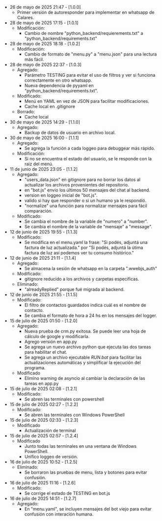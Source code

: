 - 26 de mayo de 2025 21:47 - [1.0.0]
    - Primer versión de autoresponder para implementar en whatsapp de Calares.
- 28 de mayo de 2025 17:15 - [1.0.1]
    - Modificación:
        - Cambio de nombre "python_backend/requierements.txt" a "python_backend/requirements.txt"
- 28 de mayo de 2025 18:18 - [1.0.2]
    - Modificación:
        - Cambio de formato de "menu.py" a "menu.json" para una lectura más fácil.
- 28 de mayo de 2025 22:37 - [1.0.3]
    - Agregado:
        - Parámetro TESTING para evitar el uso de filtros y ver si funciona correctamente en otro whatsapp.
        - Nueva dependencia de pyyaml en "python_backend/requirements.txt".
    - Modificado:
        - Menú en YAML en vez de JSON para facilitar modificaciones.
        - Cache local en .gitignore
    - Borrado:
        - Cache local
- 30 de mayo de 2025 14:29 - [1.1.0]
    - Agregado:
        - Backup de datos de usuario en archivo local.
- 30 de mayo de 2025 16:00 - [1.1.1]
    - Agregado:
        - Se agrega la función a cada loggeo para debuggear más rápido.
    - Modificación:
        - Si no se encuentra el estado del usuario, se le responde con la raiz del menú.
- 11 de junio de 2025 23:05 - [1.1.2]
    - Agregado:
        - "users_data.json" en gitignore para no borrar los datos al actualizar los archivos provenientes del repositorio.
        - en "bot.js" envio los últimos 50 mensajes del chat al backend.
        - version en loggeo inicial de "bot.js".
        - valido si hay que responder o si un humano ya le respondió.
        - "normalize" una función para normalizar mensajes para fácil comparación.
    - Modificado:
        - Se cambia el nombre de la variable de "numero" a "number".
        - Se cambia el nombre de la variable de "mensaje" a "message".
- 12 de junio de 2025 19:55 - [1.1.3]
    - Modificado:
        - Se modifica en el menu.yaml la frase: "Si podés, adjuntá una factura de luz actualizada." por "Si podés, adjuntá la útima factura de luz así podemos ver tu consumo histórico."
- 12 de junio de 2025 21:11 - [1.1.4]
    - Agregado:
        - Se almacena la sesión de whatsapp en la carpeta ".wwebjs_auth"
    - Modificado:
        - gitignore reducido a los archivos y carpetas específicas.
    - Eliminado:
        - "alreadyReplied" porque fué migrada al backend.
- 12 de junio de 2025 21:55 - [1.1.5]
    - Modificado:
        - El filtro de contactos guardados indica cuál es el nombre de contacto.
        - Se cambia el formato de hora a 24 hs en los mensajes del logger.
- 15 de julio de 2025 01:50 - [1.2.0]
    - Agregado:
        - Nueva prueba de crm.py exitosa. Se puede leer una hoja de cálculo de google y modificarla.
        - Agrego versión en app.py
        - Se agrega un nuevo archivo python que ejecuta las dos tareas para habilitar el chat.
        - Se agrega un archivo ejecutable *RUN.bat* para facilitar las actualizaciones automáticas y simplificar la ejecución del programa.
    - Modificado
        - Elimino warning de asyncio al cambiar la declaración de las tareas en app.py
- 15 de julio de 2025 02:08 - [1.2.1]
    - Modificado:
        - Se abren las terminales con powershell
- 15 de julio de 2025 02:27 - [1.2.2]
    - Modificado:
        - Se abren las terminales con Windows PowerShell
- 15 de julio de 2025 02:33 - [1.2.3]
    - Modificado
        - Actualización de terminal
- 15 de julio de 2025 02:57 - [1.2.4]
    - Modificado
        - Junto todas las terminales en una ventana de Windows PowerShell.
        - Unifico loggeo de versión.
- 16 de julio de 2025 10:52 - [1.2.5]
    - Eliminado:
        - Se borraron las pruebas de menu, lista y botones para evitar confusión.
- 16 de julio de 2025 11:16 - [1.2.6]
    - Modificado:
        - Se corrige el estado de TESTING en bot.js
- 16 de julio de 2025 14:51 - [1.2.7]
    - Agregado:
        - En "menu.yaml", se incluyen mensajes del bot viejo para evitar confusión con interación humana.